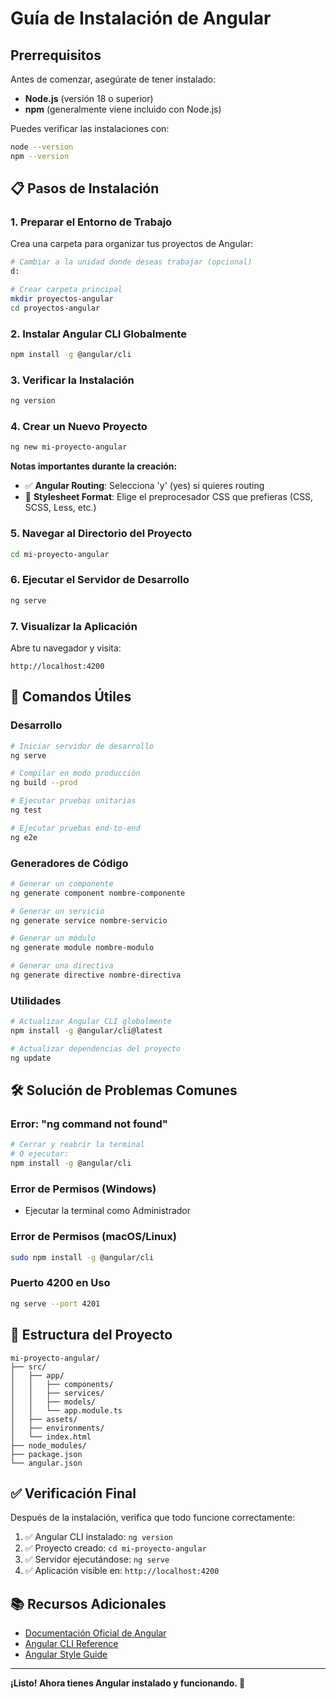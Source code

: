 # Guía de Instalación de Angular

## Prerrequisitos
Antes de comenzar, asegúrate de tener instalado:
- **Node.js** (versión 18 o superior)
- **npm** (generalmente viene incluido con Node.js)

Puedes verificar las instalaciones con:
```bash
node --version
npm --version
```

## 📋 Pasos de Instalación

### 1. Preparar el Entorno de Trabajo
Crea una carpeta para organizar tus proyectos de Angular:

```bash
# Cambiar a la unidad donde deseas trabajar (opcional)
d:

# Crear carpeta principal
mkdir proyectos-angular
cd proyectos-angular
```

### 2. Instalar Angular CLI Globalmente
```bash
npm install -g @angular/cli
```

### 3. Verificar la Instalación
```bash
ng version
```

### 4. Crear un Nuevo Proyecto
```bash
ng new mi-proyecto-angular
```

**Notas importantes durante la creación:**
- ✅ **Angular Routing**: Selecciona 'y' (yes) si quieres routing
- 🎨 **Stylesheet Format**: Elige el preprocesador CSS que prefieras (CSS, SCSS, Less, etc.)

### 5. Navegar al Directorio del Proyecto
```bash
cd mi-proyecto-angular
```

### 6. Ejecutar el Servidor de Desarrollo
```bash
ng serve
```

### 7. Visualizar la Aplicación
Abre tu navegador y visita: 
```
http://localhost:4200
```

## 🚀 Comandos Útiles

### Desarrollo
```bash
# Iniciar servidor de desarrollo
ng serve

# Compilar en modo producción
ng build --prod

# Ejecutar pruebas unitarias
ng test

# Ejecutar pruebas end-to-end
ng e2e
```

### Generadores de Código
```bash
# Generar un componente
ng generate component nombre-componente

# Generar un servicio
ng generate service nombre-servicio

# Generar un módulo
ng generate module nombre-modulo

# Generar una directiva
ng generate directive nombre-directiva
```

### Utilidades
```bash
# Actualizar Angular CLI globalmente
npm install -g @angular/cli@latest

# Actualizar dependencias del proyecto
ng update
```

## 🛠️ Solución de Problemas Comunes

### Error: "ng command not found"
```bash
# Cerrar y reabrir la terminal
# O ejecutar:
npm install -g @angular/cli
```

### Error de Permisos (Windows)
- Ejecutar la terminal como Administrador

### Error de Permisos (macOS/Linux)
```bash
sudo npm install -g @angular/cli
```

### Puerto 4200 en Uso
```bash
ng serve --port 4201
```

## 📁 Estructura del Proyecto
```
mi-proyecto-angular/
├── src/
│   ├── app/
│   │   ├── components/
│   │   ├── services/
│   │   ├── models/
│   │   └── app.module.ts
│   ├── assets/
│   ├── environments/
│   └── index.html
├── node_modules/
├── package.json
└── angular.json
```

## ✅ Verificación Final
Después de la instalación, verifica que todo funcione correctamente:

1. ✅ Angular CLI instalado: `ng version`
2. ✅ Proyecto creado: `cd mi-proyecto-angular`
3. ✅ Servidor ejecutándose: `ng serve`
4. ✅ Aplicación visible en: `http://localhost:4200`

## 📚 Recursos Adicionales
- [Documentación Oficial de Angular](https://angular.io/docs)
- [Angular CLI Reference](https://angular.io/cli)
- [Angular Style Guide](https://angular.io/guide/styleguide)

---

**¡Listo! Ahora tienes Angular instalado y funcionando. 🎉**
